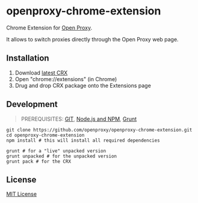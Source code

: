 # openproxy-chrome-extension

Chrome Extension for [Open Proxy](http://openproxy.github.io).

It allows to switch proxies directly through the Open Proxy web page.

## Installation

1. Download [latest CRX](https://github.com/openproxy/openproxy-chrome-extension/releases)
2. Open "chrome://extensions" (in Chrome)
3. Drug and drop CRX package onto the Extensions page

## Development

> PREREQUISITES: [GIT](http://git-scm.com/downloads), [Node.js and NPM](https://github.com/joyent/node/wiki/Installing-Node.js-via-package-manager), [Grunt](https://github.com/gruntjs/grunt-cli)

    git clone https://github.com/openproxy/openproxy-chrome-extension.git
    cd openproxy-chrome-extension
    npm install # this will install all required dependencies

    grunt # for a "live" unpacked version
    grunt unpacked # for the unpacked version
    grunt pack # for the CRX

## License

[MIT License](http://opensource.org/licenses/mit-license.php)